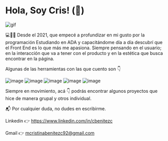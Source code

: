 # Hola, Soy Cris! (:wave:)

![gif](https://media.giphy.com/media/L1R1tvI9svkIWwpVYr/giphy.gif)

💻📓📗 Desde el 2021, que empecé a profundizar en mi gusto por la programación
Estudiando en ADA y capacitándome día a día descubrí que el Front End es lo que más me apasiona. 
Siempre pensando en el usuario; en la interacción que va a tener con el producto y en la estética que busca encontrar en la página.

Algunas de las herramientas con las que cuento son :point_down: 

![image](https://user-images.githubusercontent.com/95652037/179283540-6603e5eb-72f2-40e9-9230-f518a7da5f4f.png)
![image](https://user-images.githubusercontent.com/95652037/179283732-17edfa1b-0dc2-483e-ac8f-50a37ffb7b65.png)
![image](https://user-images.githubusercontent.com/95652037/179284136-8f3a46d8-a386-422d-ae2d-29f4da047982.png)
![image](https://user-images.githubusercontent.com/95652037/179284079-688c716e-010e-43c1-8cbc-8ac868f070d9.png)
![image](https://user-images.githubusercontent.com/95652037/179284100-f3de90cf-965a-4285-9bfc-a9dfdcf9b1a7.png)



Siempre en movimiento, acá :point_down: podrás encontrar algunos proyectos que hice de manera grupal y otros individual.


:mailbox_with_mail: Por cualquier duda, no dudes en escribirme.

Linkedin :point_right: https://www.linkedin.com/in/cbenitezc

Gmail :point_right: mcristinabenitezc92@gmail.com

